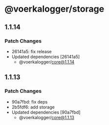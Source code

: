 # @voerkalogger/storage

## 1.1.14

### Patch Changes

- 26141a5: fix release
- Updated dependencies [26141a5]
  - @voerkalogger/core@1.1.14

## 1.1.13

### Patch Changes

- 90a7fbd: fix deps
- 2b5fdf6: add storage
- Updated dependencies [90a7fbd]
  - @voerkalogger/core@1.1.13
